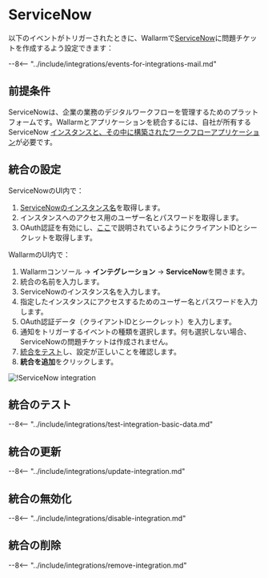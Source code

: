 # ServiceNow

以下のイベントがトリガーされたときに、Wallarmで[ServiceNow](https://www.servicenow.com/)に問題チケットを作成するよう設定できます：

--8<-- "../include/integrations/events-for-integrations-mail.md"

## 前提条件

ServiceNowは、企業の業務のデジタルワークフローを管理するためのプラットフォームです。Wallarmとアプリケーションを統合するには、自社が所有するServiceNow [インスタンスと、その中に構築されたワークフローアプリケーション](https://www.servicenow.com/lpdem/demonow-cloud-platform-app-dev.html)が必要です。

## 統合の設定

ServiceNowのUI内で：

1. [ServiceNowのインスタンス名](https://docs.servicenow.com/bundle/tokyo-application-development/page/build/team-development/concept/c_InstanceHierarchies.html)を取得します。
1. インスタンスへのアクセス用のユーザー名とパスワードを取得します。
1. OAuth認証を有効にし、[ここ](https://docs.servicenow.com/bundle/tokyo-application-development/page/integrate/inbound-rest/task/t_EnableOAuthWithREST.html)で説明されているようにクライアントIDとシークレットを取得します。

WallarmのUI内で：

1. Wallarmコンソール → **インテグレーション** → **ServiceNow**を開きます。
1. 統合の名前を入力します。
1. ServiceNowのインスタンス名を入力します。
1. 指定したインスタンスにアクセスするためのユーザー名とパスワードを入力します。
1. OAuth認証データ（クライアントIDとシークレット）を入力します。
1. 通知をトリガーするイベントの種類を選択します。何も選択しない場合、ServiceNowの問題チケットは作成されません。
1. [統合をテスト](#統合のテスト)し、設定が正しいことを確認します。
1. **統合を追加**をクリックします。

![!ServiceNow integration](../../../images/user-guides/settings/integrations/add-servicenow-integration.png)

## 統合のテスト

--8<-- "../include/integrations/test-integration-basic-data.md"

## 統合の更新

--8<-- "../include/integrations/update-integration.md"

## 統合の無効化

--8<-- "../include/integrations/disable-integration.md"

## 統合の削除

--8<-- "../include/integrations/remove-integration.md"